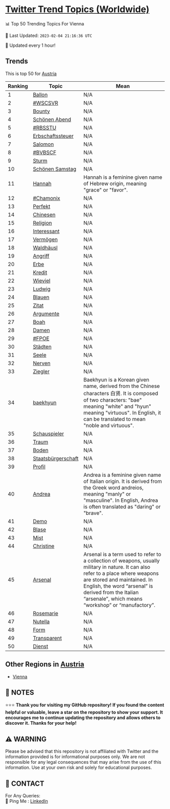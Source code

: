 [Twitter Trend Topics (Worldwide)](https://github.com/ErcinDedeoglu/Twitter-Trend-Topics)
==========


📊 Top 50 Trending Topics For Vienna

📆 Last Updated: `2023-02-04 21:16:36 UTC`

🔧 Updated every 1 hour!


## Trends

This is top 50 for [Austria](</Austria>)

| Ranking | Topic | Mean |
| ------- | ------------ | ------------ |
| 1 | [Ballon](http://twitter.com/search?q=Ballon) | N/A |
| 2 | [#WSCSVR](http://twitter.com/search?q=%23WSCSVR) | N/A |
| 3 | [Bounty](http://twitter.com/search?q=Bounty) | N/A |
| 4 | [Schönen Abend](http://twitter.com/search?q=Sch%c3%b6nen+Abend) | N/A |
| 5 | [#RBSSTU](http://twitter.com/search?q=%23RBSSTU) | N/A |
| 6 | [Erbschaftssteuer](http://twitter.com/search?q=Erbschaftssteuer) | N/A |
| 7 | [Salomon](http://twitter.com/search?q=Salomon) | N/A |
| 8 | [#BVBSCF](http://twitter.com/search?q=%23BVBSCF) | N/A |
| 9 | [Sturm](http://twitter.com/search?q=Sturm) | N/A |
| 10 | [Schönen Samstag](http://twitter.com/search?q=Sch%c3%b6nen+Samstag) | N/A |
| 11 | [Hannah](http://twitter.com/search?q=Hannah) | Hannah is a feminine given name of Hebrew origin, meaning "grace" or "favor". |
| 12 | [#Chamonix](http://twitter.com/search?q=%23Chamonix) | N/A |
| 13 | [Perfekt](http://twitter.com/search?q=Perfekt) | N/A |
| 14 | [Chinesen](http://twitter.com/search?q=Chinesen) | N/A |
| 15 | [Religion](http://twitter.com/search?q=Religion) | N/A |
| 16 | [Interessant](http://twitter.com/search?q=Interessant) | N/A |
| 17 | [Vermögen](http://twitter.com/search?q=Verm%c3%b6gen) | N/A |
| 18 | [Waldhäusl](http://twitter.com/search?q=Waldh%c3%a4usl) | N/A |
| 19 | [Angriff](http://twitter.com/search?q=Angriff) | N/A |
| 20 | [Erbe](http://twitter.com/search?q=Erbe) | N/A |
| 21 | [Kredit](http://twitter.com/search?q=Kredit) | N/A |
| 22 | [Wieviel](http://twitter.com/search?q=Wieviel) | N/A |
| 23 | [Ludwig](http://twitter.com/search?q=Ludwig) | N/A |
| 24 | [Blauen](http://twitter.com/search?q=Blauen) | N/A |
| 25 | [Zitat](http://twitter.com/search?q=Zitat) | N/A |
| 26 | [Argumente](http://twitter.com/search?q=Argumente) | N/A |
| 27 | [Boah](http://twitter.com/search?q=Boah) | N/A |
| 28 | [Damen](http://twitter.com/search?q=Damen) | N/A |
| 29 | [#FPOE](http://twitter.com/search?q=%23FPOE) | N/A |
| 30 | [Städten](http://twitter.com/search?q=St%c3%a4dten) | N/A |
| 31 | [Seele](http://twitter.com/search?q=Seele) | N/A |
| 32 | [Nerven](http://twitter.com/search?q=Nerven) | N/A |
| 33 | [Ziegler](http://twitter.com/search?q=Ziegler) | N/A |
| 34 | [baekhyun](http://twitter.com/search?q=baekhyun) | Baekhyun is a Korean given name, derived from the Chinese characters 白贤. It is composed of two characters: "bae" meaning "white" and "hyun" meaning "virtuous". In English, it can be translated to mean "noble and virtuous". |
| 35 | [Schauspieler](http://twitter.com/search?q=Schauspieler) | N/A |
| 36 | [Traum](http://twitter.com/search?q=Traum) | N/A |
| 37 | [Boden](http://twitter.com/search?q=Boden) | N/A |
| 38 | [Staatsbürgerschaft](http://twitter.com/search?q=Staatsb%c3%bcrgerschaft) | N/A |
| 39 | [Profil](http://twitter.com/search?q=Profil) | N/A |
| 40 | [Andrea](http://twitter.com/search?q=Andrea) | Andrea is a feminine given name of Italian origin. It is derived from the Greek word andreios, meaning "manly" or "masculine". In English, Andrea is often translated as "daring" or "brave". |
| 41 | [Demo](http://twitter.com/search?q=Demo) | N/A |
| 42 | [Blase](http://twitter.com/search?q=Blase) | N/A |
| 43 | [Mist](http://twitter.com/search?q=Mist) | N/A |
| 44 | [Christine](http://twitter.com/search?q=Christine) | N/A |
| 45 | [Arsenal](http://twitter.com/search?q=Arsenal) | Arsenal is a term used to refer to a collection of weapons, usually military in nature. It can also refer to a place where weapons are stored and maintained. In English, the word “arsenal” is derived from the Italian “arsenale”, which means “workshop” or “manufactory”. |
| 46 | [Rosemarie](http://twitter.com/search?q=Rosemarie) | N/A |
| 47 | [Nutella](http://twitter.com/search?q=Nutella) | N/A |
| 48 | [Form](http://twitter.com/search?q=Form) | N/A |
| 49 | [Transparent](http://twitter.com/search?q=Transparent) | N/A |
| 50 | [Dienst](http://twitter.com/search?q=Dienst) | N/A |



## Other Regions in [Austria](</Austria>)

* [Vienna](</Austria/Vienna.md>)



## 📝 NOTES

⭐⭐⭐ **Thank you for visiting my GitHub repository! If you found the content helpful or valuable, leave a star on the repository to show your support. It encourages me to continue updating the repository and allows others to discover it. Thanks for your help!**


## ⚠️ WARNING

Please be advised that this repository is not affiliated with Twitter and the information provided is for informational purposes only. We are not responsible for any legal consequences that may arise from the use of this information. Use at your own risk and solely for educational purposes.


## 📨 CONTACT

 For Any Queries:  
            🏓 Ping Me : [LinkedIn](https://www.linkedin.com/in/ercindedeoglu/)
